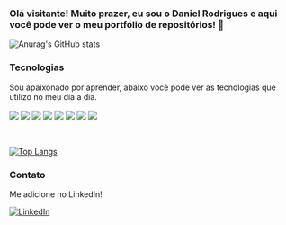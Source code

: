 ### Olá visitante! Muito prazer, eu sou o Daniel Rodrigues e aqui você pode ver o meu portfólio de repositórios! 💾

![Anurag's GitHub stats](https://github-readme-stats.vercel.app/api?username=rodrigues-daniel&show_icons=true&bg_color=00000000)


### Tecnologias

Sou apaixonado por aprender, abaixo você pode ver as tecnologias que utilizo no meu dia a dia.

<div style="display: inline_block">
   
  <img align="center" src="https://img.shields.io/badge/OpenJdk-Java-FF9E0F?style=for-the-badge&logo=openjdk&logoColor=#FFFFFF">
  <img align="center" src="https://img.shields.io/badge/MySQL-SQL-4479A1?style=for-the-badge&logo=mysql&logoColor=#FFFFFF">
  <img align="center" src="https://img.shields.io/badge/MS_SQL-Data Base-CC2927?style=for-the-badge&logo=microsoftsqlserver&logoColor=#CC2927">
  <img align="center" src="https://img.shields.io/badge/Oracle-SQL-F80000?style=for-the-badge&logo=oracle&logoColor=#F80000">
  <img align="center" src="https://img.shields.io/badge/Apache_Kafka-Menssageria-231F20?style=for-the-badge&logo=apachekafka&logoColor=white">
  <img align="center" src="https://img.shields.io/badge/Spring_boot-Java Framework-239120?&style=for-the-badge&logo=springboot&logoColor=white">
  <img align="center" src="https://img.shields.io/badge/Golang-Go-00ADD8?style=for-the-badge&logo=Go&logoColor=#FFFFFF">
  <img align="center" src="https://img.shields.io/badge/Amazon_AWS-Clould-FF9900?style=for-the-badge&logo=amazonaws&logoColor=white">
</div>
<br />
<br />

[![Top Langs](https://github-readme-stats.vercel.app/api/top-langs/?username=rodrigues-daniel)](https://github.com/rodrigues-daniel/github-readme-stats)

### Contato

Me adicione no LinkedIn!

[![LinkedIn](https://img.shields.io/badge/LinkedIn-0077B5?style=for-the-badge&logo=linkedin&logoColor=white)](https://www.linkedin.com/in/daniel-c-rodrigues/)